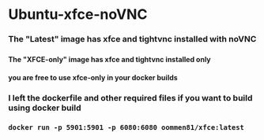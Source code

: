 # Ubuntu-xfce-noVNC

<h3>The "Latest" image has  xfce and tightvnc installed with noVNC<h3/>

<h4/>The "XFCE-only" image has xfce and tightvnc installed only<h4>

<h4/>you are free to use xfce-only in your docker builds<h4>

  <h3>I left the dockerfile and other required files if you want to build using docker build<h3/>

<pre><code class="language-docker">docker run -p 5901:5901 -p 6080:6080 oommen81/xfce:latest
</code></pre>
